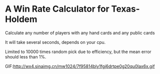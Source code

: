 # A Win Rate Calculator for Texas-Holdem

Calculate any number of players with any hand cards and any public cards

It will take several seconds, depends on your cpu.

Limited to 10000 times random pick due to efficiency, but the mean error should less than 1%.

GIF:http://wx4.sinaimg.cn/mw1024/7f95814bly1fgj6drtpe0g20qu0lax6x.gif
